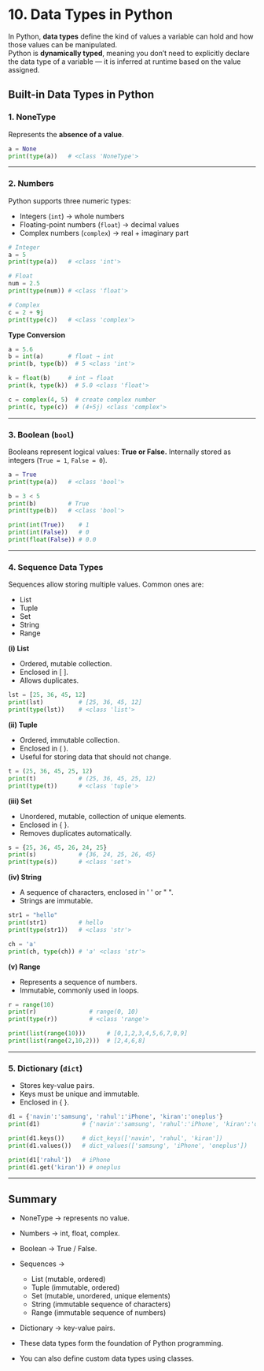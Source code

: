 # 10. Data Types in Python

In Python, **data types** define the kind of values a variable can hold and how those values can be manipulated.  
Python is **dynamically typed**, meaning you don’t need to explicitly declare the data type of a variable — it is inferred at runtime based on the value assigned.  

## Built-in Data Types in Python

### 1. **NoneType**
Represents the **absence of a value**.

```python
a = None
print(type(a))   # <class 'NoneType'>
```

---

### 2. Numbers
Python supports three numeric types:
- Integers (`int`) → whole numbers
- Floating-point numbers (`float`) → decimal values
- Complex numbers (`complex`) → real + imaginary part

```python
# Integer
a = 5
print(type(a))   # <class 'int'>

# Float
num = 2.5
print(type(num)) # <class 'float'>

# Complex
c = 2 + 9j
print(type(c))   # <class 'complex'>
```

**Type Conversion**
```python
a = 5.6
b = int(a)       # float → int
print(b, type(b))  # 5 <class 'int'>

k = float(b)     # int → float
print(k, type(k))  # 5.0 <class 'float'>

c = complex(4, 5)  # create complex number
print(c, type(c))  # (4+5j) <class 'complex'>
```

---

### 3. Boolean (`bool`)
Booleans represent logical values: **True or False.**
Internally stored as integers (`True = 1`, `False = 0`).

```python
a = True
print(type(a))   # <class 'bool'>

b = 3 < 5
print(b)         # True
print(type(b))   # <class 'bool'>

print(int(True))    # 1
print(int(False))   # 0
print(float(False)) # 0.0
```

---

### 4. Sequence Data Types
Sequences allow storing multiple values. Common ones are:
- List
- Tuple
- Set
- String
- Range

**(i) List**
- Ordered, mutable collection.
- Enclosed in [ ].
- Allows duplicates.

```python
lst = [25, 36, 45, 12]
print(lst)          # [25, 36, 45, 12]
print(type(lst))    # <class 'list'>
```

**(ii) Tuple**
- Ordered, immutable collection.
- Enclosed in ( ).
- Useful for storing data that should not change.

```python
t = (25, 36, 45, 25, 12)
print(t)            # (25, 36, 45, 25, 12)
print(type(t))      # <class 'tuple'>
```

**(iii) Set**
- Unordered, mutable, collection of unique elements.
- Enclosed in { }.
- Removes duplicates automatically.

```python
s = {25, 36, 45, 26, 24, 25}
print(s)            # {36, 24, 25, 26, 45}
print(type(s))      # <class 'set'>
```

**(iv) String**
- A sequence of characters, enclosed in ' ' or " ".
- Strings are immutable.

```python
str1 = "hello"
print(str1)         # hello
print(type(str1))   # <class 'str'>

ch = 'a'
print(ch, type(ch)) # 'a' <class 'str'>
```

**(v) Range**
- Represents a sequence of numbers.
- Immutable, commonly used in loops.

```python
r = range(10)
print(r)               # range(0, 10)
print(type(r))         # <class 'range'>

print(list(range(10)))      # [0,1,2,3,4,5,6,7,8,9]
print(list(range(2,10,2)))  # [2,4,6,8]
```

---

### 5. Dictionary (`dict`)
- Stores key-value pairs.
- Keys must be unique and immutable.
- Enclosed in { }.

```python
d1 = {'navin':'samsung', 'rahul':'iPhone', 'kiran':'oneplus'}
print(d1)            # {'navin':'samsung', 'rahul':'iPhone', 'kiran':'oneplus'}

print(d1.keys())     # dict_keys(['navin', 'rahul', 'kiran'])
print(d1.values())   # dict_values(['samsung', 'iPhone', 'oneplus'])

print(d1['rahul'])   # iPhone
print(d1.get('kiran')) # oneplus
```

---

## Summary
- NoneType → represents no value.
- Numbers → int, float, complex.
- Boolean → True / False.
- Sequences →
    - List (mutable, ordered)
    - Tuple (immutable, ordered)
    - Set (mutable, unordered, unique elements)
    - String (immutable sequence of characters)
    - Range (immutable sequence of numbers)
- Dictionary → key-value pairs.

- These data types form the foundation of Python programming.
- You can also define custom data types using classes.
